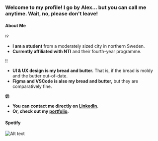 ### Welcome to my profile! I go by Alex... but you can call me anytime. Wait, no, please don't leave!

#### About Me
:interrobang: 
- **I am a student** from a moderately sized city in northern Sweden. 
- **Currently affiliated with NTI** and their fourth-year programme.

:bangbang: 
- **UI & UX design is my bread and butter.** That is, if the bread is moldy and the butter out-of-date.
- **Figma and VSCode is also my bread and butter,** but they are comparatively fine.

:ab: 
- **You can contact me directly on [LinkedIn](https://www.linkedin.com/in/alexander-donev-heino-56ab13292/)**.
- **Or, check out my [portfolio]().**

#### Spotify
![Alt text](https://spotify-recently-played-readme.vercel.app/api?user=zip123zap)